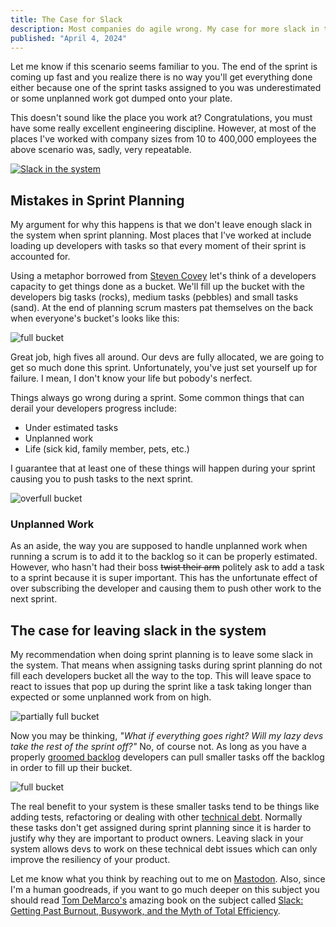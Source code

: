 ```yaml
---
title: The Case for Slack
description: Most companies do agile wrong. My case for more slack in the system.
published: "April 4, 2024"
---
```


Let me know if this scenario seems familiar to you. The end of the sprint is coming up fast and you realize there is no way you'll get everything done either because one of the sprint tasks assigned to you was underestimated or some unplanned work got dumped onto your plate.

This doesn't sound like the place you work at? Congratulations, you must have some really excellent engineering discipline. However, at most of the places I've worked with company sizes from 10 to 400,000 employees the above scenario was, sadly, very repeatable.

[![Slack in the system](/_public/images/slack-in-the-system.png)](https://x.com/tacertain/status/1608220257948434432)

## Mistakes in Sprint Planning

My argument for why this happens is that we don't leave enough slack in the system when sprint planning. Most places that I've worked at include loading up developers with tasks so that every moment of their sprint is accounted for.

Using a metaphor borrowed from [Steven Covey](https://www.youtube.com/watch?v=pHR4RpxD6m0) let's think of a developers capacity to get things done as a bucket. We'll fill up the bucket with the developers big tasks (rocks), medium tasks (pebbles) and small tasks (sand). At the end of planning scrum masters pat themselves on the back when everyone's bucket's looks like this:

![full bucket](/_public/images/full-bucket.png)

Great job, high fives all around. Our devs are fully allocated, we are going to get so much done this sprint. Unfortunately, you've just set yourself up for failure. I mean, I don't know your life but pobody's nerfect.

Things always go wrong during a sprint. Some common things that can derail your developers progress include:

- Under estimated tasks
- Unplanned work
- Life (sick kid, family member, pets, etc.)

I guarantee that at least one of these things will happen during your sprint causing you to push tasks to the next sprint.

![overfull bucket](/_public/images/overfull-bucket.png)

### Unplanned Work

As an aside, the way you are supposed to handle unplanned work when running a scrum is to add it to the backlog so it can be properly estimated. However, who hasn't had their boss ~~twist their arm~~ politely ask to add a task to a sprint because it is super important. This has the unfortunate effect of over subscribing the developer and causing them to push other work to the next sprint.

## The case for leaving slack in the system

My recommendation when doing sprint planning is to leave some slack in the system. That means when assigning tasks during sprint planning do not fill each developers bucket all the way to the top. This will leave space to react to issues that pop up during the sprint like a task taking longer than expected or some unplanned work from on high.

![partially full bucket](/_public/images/partial-bucket.png)

Now you may be thinking, _"What if everything goes right? Will my lazy devs take the rest of the sprint off?"_ No, of course not. As long as you have a properly [groomed backlog](https://www.atlassian.com/agile/scrum/backlogs) developers can pull smaller tasks off the backlog in order to fill up their bucket.

![full bucket](/_public/images/full-bucket.png)

The real benefit to your system is these smaller tasks tend to be things like adding tests, refactoring or dealing with other [technical debt](https://en.wikipedia.org/wiki/Technical_debt). Normally these tasks don't get assigned during sprint planning since it is harder to justify why they are important to product owners. Leaving slack in your system allows devs to work on these technical debt issues which can only improve the resiliency of your product.

Let me know what you think by reaching out to me on [Mastodon](https://mastodon.online/@macdonst). Also, since I'm a human goodreads, if you want to go much deeper on this subject you should read  [Tom DeMarco's](https://en.wikipedia.org/wiki/Tom_DeMarco) amazing book on the subject called [Slack: Getting Past Burnout, Busywork, and the Myth of Total Efficiency](https://www.penguinrandomhouse.ca/books/39276/slack-by-tom-demarco/9780767907699).
